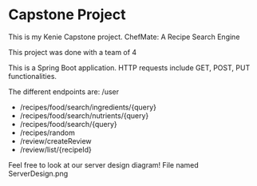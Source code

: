 # Capstone Project

This is my Kenie Capstone project. ChefMate: A Recipe Search Engine

This project was done with a team of 4

This is a Spring Boot application. HTTP requests include GET, POST, PUT functionalities.

The different endpoints are: /user
- /recipes/food/search/ingredients/{query}
- /recipes/food/search/nutrients/{query}
- /recipes/food/search/{query}
- /recipes/random
- /review/createReview
- /review/list/{recipeId}

Feel free to look at our server design diagram! File named ServerDesign.png

